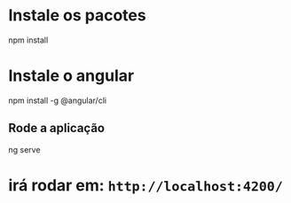 # Instale os pacotes

npm install 

# Instale o angular

npm install -g @angular/cli

## Rode a aplicação 

ng serve 

# irá rodar em: `http://localhost:4200/`